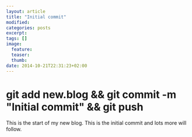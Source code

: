 ```yaml
---
layout: article
title: "Initial commit"
modified:
categories: posts
excerpt:
tags: []
image:
  feature:
  teaser:
  thumb:
date: 2014-10-21T22:31:23+02:00
---
```


# git add new.blog && git commit -m "Initial commit" && git push

This is the start of my new blog. This is the initial commit and lots more will follow.
